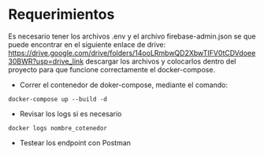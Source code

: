 # Requerimientos
Es necesario tener los archivos .env y el archivo firebase-admin.json se que puede encontrar en el siguiente enlace de drive: https://drive.google.com/drive/folders/14ooLRmbwQD2XbwTIFV0tCDVdoee30BWR?usp=drive_link descargar los archivos y colocarlos dentro del proyecto para que funcione correctamente el docker-compose.

* Correr el contenedor de doker-compose, mediante el comando:

```
docker-compose up --build -d
```
* Revisar los logs si es necesario

```
docker logs nombre_cotenedor
```

* Testear los endpoint con Postman

